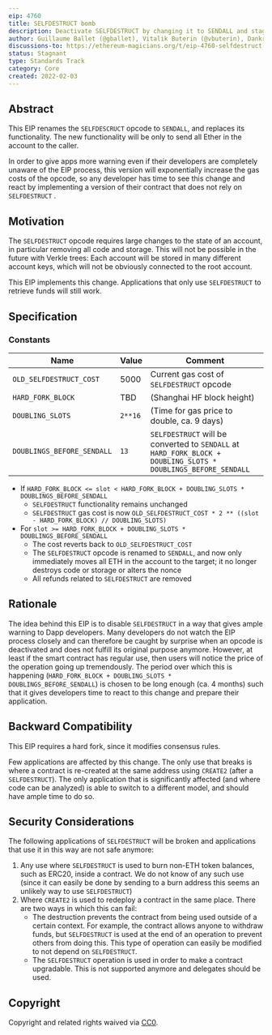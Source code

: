 ```yaml
---
eip: 4760
title: SELFDESTRUCT bomb
description: Deactivate SELFDESTRUCT by changing it to SENDALL and stage this via a stage of exponential gas cost increases.
author: Guillaume Ballet (@gballet), Vitalik Buterin (@vbuterin), Dankrad Feist (@dankrad)
discussions-to: https://ethereum-magicians.org/t/eip-4760-selfdestruct-bomb/8713
status: Stagnant
type: Standards Track
category: Core
created: 2022-02-03
---
```

## Abstract

This EIP renames the `SELFDESCRUCT` opcode to `SENDALL`, and replaces its functionality. The new functionality will be only to send all Ether in the account to the caller.

In order to give apps more warning even if their developers are completely unaware of the EIP process, this version will exponentially increase the gas costs of the opcode, so any developer has time to see this change and react by implementing a version of their contract that does not rely on `SELFDESTRUCT` .

## Motivation

The `SELFDESTRUCT` opcode requires large changes to the state of an account, in particular removing all code and storage. This will not be possible in the future with Verkle trees: Each account will be stored in many different account keys, which will not be obviously connected to the root account.

This EIP implements this change. Applications that only use `SELFDESTRUCT` to retrieve funds will still work.

## Specification

### Constants

| Name | Value | Comment |
|------|-------|---------|
| `OLD_SELFDESTRUCT_COST` | 5000 | Current gas cost of `SELFDESTRUCT` opcode |
| `HARD_FORK_BLOCK` | TBD | (Shanghai HF block height) |
| `DOUBLING_SLOTS` | `2**16` | (Time for gas price to double, ca. 9 days) |
| `DOUBLINGS_BEFORE_SENDALL` | `13` | `SELFDESTRUCT` will be converted to `SENDALL` at `HARD_FORK_BLOCK + DOUBLING_SLOTS * DOUBLINGS_BEFORE_SENDALL` |

 * If `HARD_FORK_BLOCK <= slot < HARD_FORK_BLOCK + DOUBLING_SLOTS * DOUBLINGS_BEFORE_SENDALL`
     * `SELFDESTRUCT` functionality remains unchanged
     * `SELFDESTRUCT` gas cost is now `OLD_SELFDESTRUCT_COST * 2 ** ((slot - HARD_FORK_BLOCK) // DOUBLING_SLOTS)`
 * For `slot >= HARD_FORK_BLOCK + DOUBLING_SLOTS * DOUBLINGS_BEFORE_SENDALL`
     * The cost reverts back to `OLD_SELFDESTRUCT_COST`
     * The `SELFDESTRUCT` opcode is renamed to `SENDALL`, and now only immediately moves all ETH in the account to the target; it no longer destroys code or storage or alters the nonce
     * All refunds related to `SELFDESTRUCT` are removed

## Rationale

The idea behind this EIP is to disable `SELFDESTRUCT` in a way that gives ample warning to Dapp developers. Many developers do not watch the EIP process closely and can therefore be caught by surprise when an opcode is deactivated and does not fulfill its original purpose anymore. However, at least if the smart contract has regular use, then users will notice the price of the operation going up tremendously. The period over which this is happening (`HARD_FORK_BLOCK + DOUBLING_SLOTS * DOUBLINGS_BEFORE_SENDALL`) is chosen to be long enough (ca. 4 months) such that it gives developers time to react to this change and prepare their application.

## Backward Compatibility

This EIP requires a hard fork, since it modifies consensus rules.

Few applications are affected by this change. The only use that breaks is where a contract is re-created at the same address using `CREATE2` (after a `SELFDESTRUCT`). The only application that is significantly affected (and where code can be analyzed) is able to switch to a different model, and should have ample time to do so.

## Security Considerations

The following applications of `SELFDESTRUCT` will be broken and applications that use it in this way are not safe anymore:
1. Any use where `SELFDESTRUCT` is used to burn non-ETH token balances, such as ERC20, inside a contract. We do not know of any such use (since it can easily be done by sending to a burn address this seems an unlikely way to use `SELFDESTRUCT`)
2. Where `CREATE2` is used to redeploy a contract in the same place. There are two ways in which this can fail:
    - The destruction prevents the contract from being used outside of a certain context. For example, the contract allows anyone to withdraw funds, but `SELFDESTRUCT` is used at the end of an operation to prevent others from doing this. This type of operation can easily be modified to not depend on `SELFDESTRUCT`.
    - The `SELFDESTRUCT` operation is used in order to make a contract upgradable. This is not supported anymore and delegates should be used.

## Copyright

Copyright and related rights waived via [CC0](../LICENSE.md).